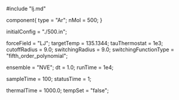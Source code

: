 #include "lj.md"


component{
  type = "Ar";
  nMol = 500;
}

initialConfig = "./500.in";

forceField = "LJ";
targetTemp = 135.1344;
tauThermostat = 1e3;
cutoffRadius = 9.0;
switchingRadius = 9.0;
switchingFunctionType = "fifth_order_polynomial";

ensemble = "NVE";
dt = 1.0;
runTime = 1e4;

sampleTime = 100;
statusTime = 1;

thermalTime = 1000.0;
tempSet = "false";
